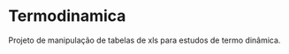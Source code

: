 Termodinamica
=============

Projeto de manipulação de tabelas de xls para estudos de termo dinâmica.